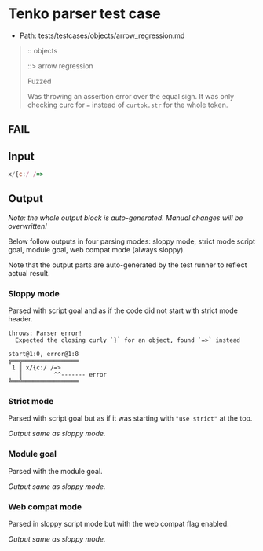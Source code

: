 # Tenko parser test case

- Path: tests/testcases/objects/arrow_regression.md

> :: objects
>
> ::> arrow regression
>
> Fuzzed
>
> Was throwing an assertion error over the equal sign. It was only checking curc for `=` instead of `curtok.str` for the whole token.

## FAIL

## Input

`````js
x/{c:/ /=>
`````

## Output

_Note: the whole output block is auto-generated. Manual changes will be overwritten!_

Below follow outputs in four parsing modes: sloppy mode, strict mode script goal, module goal, web compat mode (always sloppy).

Note that the output parts are auto-generated by the test runner to reflect actual result.

### Sloppy mode

Parsed with script goal and as if the code did not start with strict mode header.

`````
throws: Parser error!
  Expected the closing curly `}` for an object, found `=>` instead

start@1:0, error@1:8
╔══╦════════════════
 1 ║ x/{c:/ /=>
   ║         ^^------- error
╚══╩════════════════

`````

### Strict mode

Parsed with script goal but as if it was starting with `"use strict"` at the top.

_Output same as sloppy mode._

### Module goal

Parsed with the module goal.

_Output same as sloppy mode._

### Web compat mode

Parsed in sloppy script mode but with the web compat flag enabled.

_Output same as sloppy mode._

